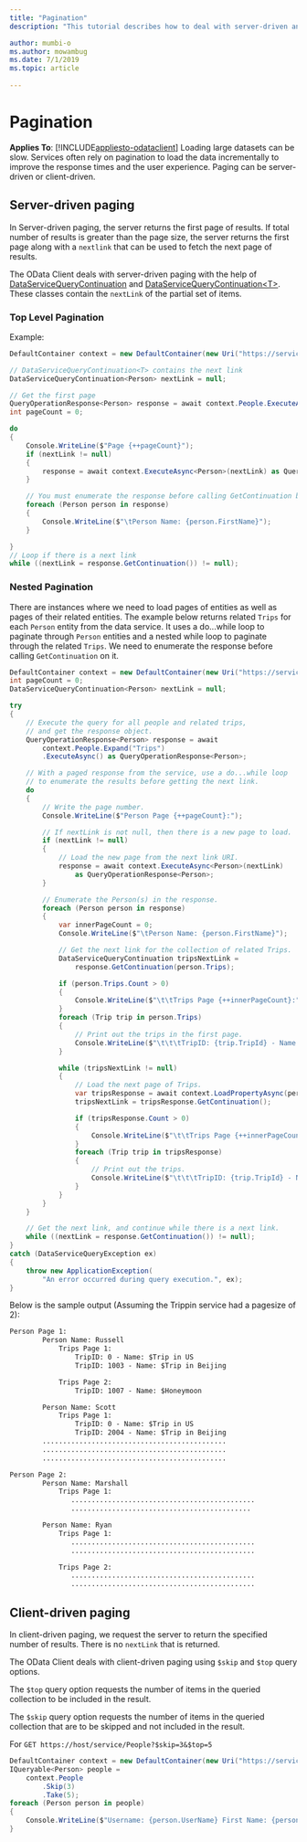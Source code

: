 ```yaml
---
title: "Pagination"
description: "This tutorial describes how to deal with server-driven and client-driven pagination."

author: mumbi-o
ms.author: mowambug
ms.date: 7/1/2019
ms.topic: article
 
---
```

# Pagination
**Applies To**: [!INCLUDE[appliesto-odataclient](../includes/appliesto-odataclient-v7.md)]
Loading large datasets can be slow. Services often rely on pagination to load the data incrementally to improve the response times and the user experience. Paging can be server-driven or client-driven.

## Server-driven paging
In Server-driven paging, the server returns the first page of results. If total number of results is greater than the page size, the server returns the first page along with a `nextlink` that can be used to fetch the next page of results.

The OData Client deals with server-driven paging with the help of [DataServiceQueryContinuation](/dotnet/api/microsoft.odata.client.dataservicequerycontinuation) and [DataServiceQueryContinuation&lt;T&gt;](/dotnet/api/microsoft.odata.client.dataservicequerycontinuation-1). These classes contain the `nextLink` of the partial set of items.

### Top Level Pagination

Example:

``` csharp
DefaultContainer context = new DefaultContainer(new Uri("https://services.odata.org/v4/TripPinServiceRW/"));

// DataServiceQueryContinuation<T> contains the next link
DataServiceQueryContinuation<Person> nextLink = null;

// Get the first page
QueryOperationResponse<Person> response = await context.People.ExecuteAsync() as QueryOperationResponse<Person>;
int pageCount = 0;

do
{
    Console.WriteLine($"Page {++pageCount}");
    if (nextLink != null)
    {
        response = await context.ExecuteAsync<Person>(nextLink) as QueryOperationResponse<Person>;
    }

    // You must enumerate the response before calling GetContinuation below.
    foreach (Person person in response)
    {
        Console.WriteLine($"\tPerson Name: {person.FirstName}");
    }

}
// Loop if there is a next link
while ((nextLink = response.GetContinuation()) != null);
```

### Nested Pagination
There are instances where we need to load pages of entities as well as pages of their related entities.
The example below returns related `Trips` for each `Person` entity from the data service. It uses a do...while loop to paginate through `Person` entities and a nested while loop to paginate through the related `Trips`.
We need to enumerate the response before calling `GetContinuation` on it.

``` csharp
DefaultContainer context = new DefaultContainer(new Uri("https://services.odata.org/v4/TripPinServiceRW/"));
int pageCount = 0;
DataServiceQueryContinuation<Person> nextLink = null;

try
{
    // Execute the query for all people and related trips,
    // and get the response object.
    QueryOperationResponse<Person> response = await
        context.People.Expand("Trips")
        .ExecuteAsync() as QueryOperationResponse<Person>;

    // With a paged response from the service, use a do...while loop
    // to enumerate the results before getting the next link.
    do
    {
        // Write the page number.
        Console.WriteLine($"Person Page {++pageCount}:");

        // If nextLink is not null, then there is a new page to load.
        if (nextLink != null)
        {
            // Load the new page from the next link URI.
            response = await context.ExecuteAsync<Person>(nextLink)
                as QueryOperationResponse<Person>;
        }

        // Enumerate the Person(s) in the response.
        foreach (Person person in response)
        {
            var innerPageCount = 0;
            Console.WriteLine($"\tPerson Name: {person.FirstName}");

            // Get the next link for the collection of related Trips.
            DataServiceQueryContinuation tripsNextLink =
                response.GetContinuation(person.Trips);

            if (person.Trips.Count > 0)
            {
                Console.WriteLine($"\t\tTrips Page {++innerPageCount}:");
            }
            foreach (Trip trip in person.Trips)
            {
                // Print out the trips in the first page.
                Console.WriteLine($"\t\t\tTripID: {trip.TripId} - Name: {trip.Name}");
            }

            while (tripsNextLink != null)
            {
                // Load the next page of Trips.
                var tripsResponse = await context.LoadPropertyAsync(person, "Trips", tripsNextLink);
                tripsNextLink = tripsResponse.GetContinuation();

                if (tripsResponse.Count > 0)
                {
                    Console.WriteLine($"\t\tTrips Page {++innerPageCount}:");
                }
                foreach (Trip trip in tripsResponse)
                {
                    // Print out the trips.
                    Console.WriteLine($"\t\t\tTripID: {trip.TripId} - Name: {trip.Name}");
                }
            }
        }
    }

    // Get the next link, and continue while there is a next link.
    while ((nextLink = response.GetContinuation()) != null);
}
catch (DataServiceQueryException ex)
{
    throw new ApplicationException(
        "An error occurred during query execution.", ex);
}
```

Below is the sample output (Assuming the Trippin service had a pagesize of 2):
```html
Person Page 1:
        Person Name: Russell
            Trips Page 1:
                TripID: 0 - Name: $Trip in US
                TripID: 1003 - Name: $Trip in Beijing

            Trips Page 2:
                TripID: 1007 - Name: $Honeymoon

        Person Name: Scott
            Trips Page 1:
                TripID: 0 - Name: $Trip in US
                TripID: 2004 - Name: $Trip in Beijing
        .............................................
        .............................................
        .............................................

Person Page 2:
        Person Name: Marshall
            Trips Page 1:
               .............................................
               ............................................

        Person Name: Ryan
            Trips Page 1:
               .............................................
               .............................................

            Trips Page 2:
               .............................................
               .............................................
```

## Client-driven paging
In client-driven paging, we request the server to return the specified number of results. There is no `nextLink` that is returned.

The OData Client deals with client-driven paging using `$skip` and `$top` query options.

The `$top` query option requests the number of items in the queried collection to be included in the result. 

The `$skip` query option requests the number of items in the queried collection that are to be skipped and not included in the result.

For `GET https://host/service/People?$skip=3&$top=5`

``` csharp
DefaultContainer context = new DefaultContainer(new Uri("https://services.odata.org/V4/(S(uvf1y321yx031rnxmcbqmlxw))/TripPinServiceRW/"));
IQueryable<Person> people =
    context.People
        .Skip(3)
        .Take(5);
foreach (Person person in people)
{
    Console.WriteLine($"Username: {person.UserName} First Name: {person.FirstName}");
}
```